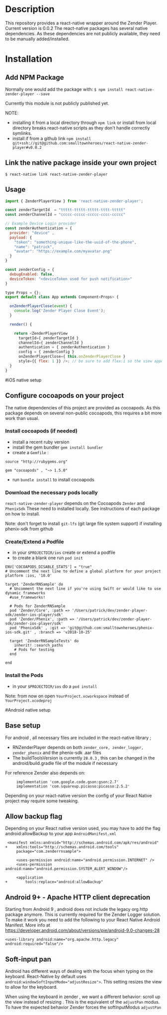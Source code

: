# Description

This repository provides a react-native wrapper around the Zender Player. Current version is 0.0.2
The react-native packages has several native dependencies. As these dependencies are not publicly available, they need to be manually added/installed.

# Installation
## Add NPM Package
Normally one would add the package with:
`$ npm install react-native-zender-player --save`

Currently this module is not publicly published yet.

NOTE: 
- installing it from a local directory through `npm link` or install from local directory breaks react-native scripts as they don't handle correctly symlinks.
- install if from a github link `npm install git+ssh://git@github.com:smalltownheroes/react-native-zender-player#v0.0.2`

## Link the native package inside your own project

`$ react-native link react-native-zender-player`


## Usage
```javascript
import { ZenderPlayerView } from 'react-native-zender-player';

const zenderTargetId  = "ttttt-ttttt-ttttt-tttt-ttttt"
const zenderChannelId = "ccccc-ccccc-ccccc-cccc-ccccc"

// Example Device Login provider
const zenderAuthentication = {
  provider: "device" ,
  payload: {
    "token": "something-unique-like-the-uuid-of-the-phone",
    "name": "patrick",
    "avatar": "https://example.com/myavatar.png"
  }
}

const zenderConfig = {
  debugEnabled: false,
  deviceToken: "<deviceToken used for push notification>"
}

type Props = {};
export default class App extends Component<Props> {

  onZenderPlayerClose(event) {
    console.log('Zender Player Close Event');
  }

  render() {

    return <ZenderPlayerView
      targetId={ zenderTargetId }
      channelId={ zenderChannelId }
      authentication = { zenderAuthentication }
      config = { zenderConfig }
      onZenderPlayerClose={ this.onZenderPlayerClose }
      style={{ flex: 1 }} />; // be sure to add flex:1 so the view appears full size
  }
}
```


#iOS native setup

## Configure cocoapods on your project
The native dependencies of this project are provided as cocoapods. 
As this package depends on several non-public cocoapods, this requires a bit more work than usual.

### Install cocoapods (if needed)
- install a recent ruby version
- install the gem bundler `gem install bundler`
- create a `Gemfile` :
```
source "http://rubygems.org"

gem "cocoapods" , "~> 1.5.0"
```
- run `bundle install` to install cocoapods

### Download the necessary pods locally
`react-native-zender-player` depends on the Cocoapods `Zender` and `PhenixSdk`
These need to installed locally. See instructions of each package on how to install.

Note: don't forget to install `git-lfs` (git large file system support) if installing phenix-sdk from github

### Create/Extend a Podfile
- in your `$PROJECTDIR/ios` create or extend a podfile
- to create a blank one run `pod init`

```
ENV['COCOAPODS_DISABLE_STATS'] = "true"
# Uncomment the next line to define a global platform for your project
platform :ios, '10.0'

target 'ZenderRNSample' do
  # Uncomment the next line if you're using Swift or would like to use dynamic frameworks
  #use_frameworks!

  # Pods for ZenderRNSample
  pod 'Zender/Core', :path => '/Users/patrick/dev/zender-player-sdk/zender-ios-player/sdk'
  pod 'Zender/Phenix', :path => '/Users/patrick/dev/zender-player-sdk/zender-ios-player/sdk'
  pod 'PhenixSdk' , :git => 'git@github.com:smalltownheroes/phenix-ios-sdk.git' , :branch => 'v2018-10-25'

  target 'ZenderRNSampleTests' do
    inherit! :search_paths
    # Pods for testing
  end

end
```

### Install the Pods
- in your `$PROJECTDIR/ios` do a `pod install`

Note: from now on open `YourProject.xcworkspace` instead of `YourProject.xcodeproj`

#Android native setup
## Base setup
For android , all necessary files are included in the react-native library ; 

- RNZenderPlayer depends on both `zender_core, zender_logger, zender_phenix` and the phenix-sdk .aar files
- The buildToolsVersion is currently `28.0.3` , this can be changed in the android/build.gradle file of the module if necessary

For reference Zender also depends on:
```
     implementation 'com.google.code.gson:gson:2.7'
     implementation 'com.squareup.picasso:picasso:2.5.2'
```

Depending on your react-native version the config of your React Native project may require some tweaking.

## Allow backup flag
Depending on your React native version used, you may have to add the flag android:allowBackup to your app `AndroidManifest.xml`

```
 <manifest xmlns:android="http://schemas.android.com/apk/res/android"
+    xmlns:tools="http://schemas.android.com/tools"
     package="com.zenderrnsample">

     <uses-permission android:name="android.permission.INTERNET" />
     <uses-permission android:name="android.permission.SYSTEM_ALERT_WINDOW"/>

     <application
+        tools:replace="android:allowBackup"

```

## Android 9+ - Apache HTTP client deprecation
Starting from Android 9 , android does not include the legacy org.http package anymore. This is currently required for the Zender Logger solution.
To make it work you need to add the following to your React Native Android Manifest. More info at <https://developer.android.com/about/versions/pie/android-9.0-changes-28>


`<uses-library android:name="org.apache.http.legacy" android:required="false"/>`

## Soft-input pan
Android has different ways of dealing with the focus when typing on the keyboard.
React-Native by default uses `android:windowSoftInputMode="adjustResize">`. This setting resizes the view to allow for the keyboard.

When using the keyboard in zender , we want a different behavior: scroll up the view instead of resizing . This is the equivalent of the `adjustPan` modus.
To have the expected behavior Zender forces the softInputModus `adjustPan`